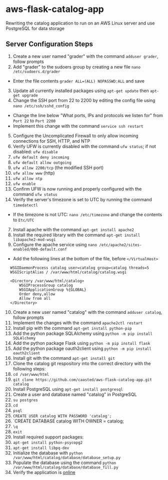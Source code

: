 # aws-flask-catalog-app
Rewriting the catalog application to run on an AWS Linux server and use PostgreSQL for data storage

## Server Configuration Steps
1. Create a new user named "grader" with the command `adduser grader`, follow prompts
2. Add "grader" to the sudoers group by creating a new file `nano /etc/sudoers.d/grader`
  * Enter the file contents `grader ALL=(ALL) NOPASSWD:ALL` and save
3. Update all currently installed packages using `apt-get update` then `apt-get upgrade`
4. Change the SSH port from 22 to 2200 by editing the config file using `nano /etc/ssh/sshd_config`
  * Change the line below "What ports, IPs and protocols we listen for" from `Port 22` to `Port 2200`
  * Implement this change with the command `service ssh restart`
5. Configure the Uncomplicated Firewall to only allow incoming connections for SSH, HTTP, and NTP
  1. Verify UFW is currently disabled with the command `ufw status`; if not disabled: `ufw disable`
  2. `ufw default deny incoming`
  3. `ufw default allow outgoing`
  4. `ufw allow 2200/tcp` (the modified SSH port)
  5. `ufw allow www` (http)
  6. `ufw allow ntp`
  7. `ufw enable`
  8. Confirm UFW is now running and properly configured with the command `ufw status`
6. Verify the server's timezone is set to UTC by running the command `timedatectl`
  * If the timezone is not UTC: `nano /etc/timezone` and change the contents to `Etc/UTC`
7. Install apache with the command `apt-get install apache2`
8. Install the required library with the command `apt-get install libapache2-mod-wsgi`
9. Configure the apache service using `nano /etc/apache2/sites-enabled/000-default.conf`
  * Add the following lines at the bottom of the file, before `</VirtualHost>`
  ```
  	WSGIDaemonProcess catalog user=catalog group=catalog threads=5
  	WSGIScriptAlias / /var/www/html/catalog/catalog.wsgi

  	<Directory /var/www/html/catalog>
  		WSGIProcessGroup catalog
  		WSGIApplicationGroup %{GLOBAL}
  		Order deny,allow
  		Allow from all
  	</Directory>
  ```
10. Create a new user named "catalog" with the command `adduser catalog`, follow prompts
11. Implement the changes with the command `apache2ctl restart`
12. Install pip with the command `apt-get install python-pip`
13. Add the python package SQLAlchemy using `python -m pip install SQLAlchemy`
14. Add the python package Flask using `python -m pip install flask`
15. Add the python package oauth2client using `python -m pip install oauth2client`
16. Install git with the command `apt-get install git`
17. Clone the catalog git respository into the correct directory with the following steps:
  1. `cd /var/www/html`
  2. `git clone https://github.com/caasted/aws-flask-catalog-app.git catalog`
18. Install PostgreSQL using `apt-get install postgresql`
19. Create a user and database named "catalog" in PostgreSQL
  1. `su postgres`
  2. `cd`
  3. `psql`
  4. `CREATE USER catalog WITH PASSWORD 'catalog';`
  5. `CREATE DATABASE catalog WITH OWNER = catalog;
  6. `\q`
  7. `exit`
20. Install required support packages:
  1. `apt-get install python-psycopg2`
  2. `apt-get install libpq-dev`
21. Initialize the database with `python /var/www/html/catalog/database/database_setup.py`
22. Populate the database using the command `python /var/www/html/catalog/database/database_fill.py`
23. Verify the application is [online](http://35.163.10.3/)
